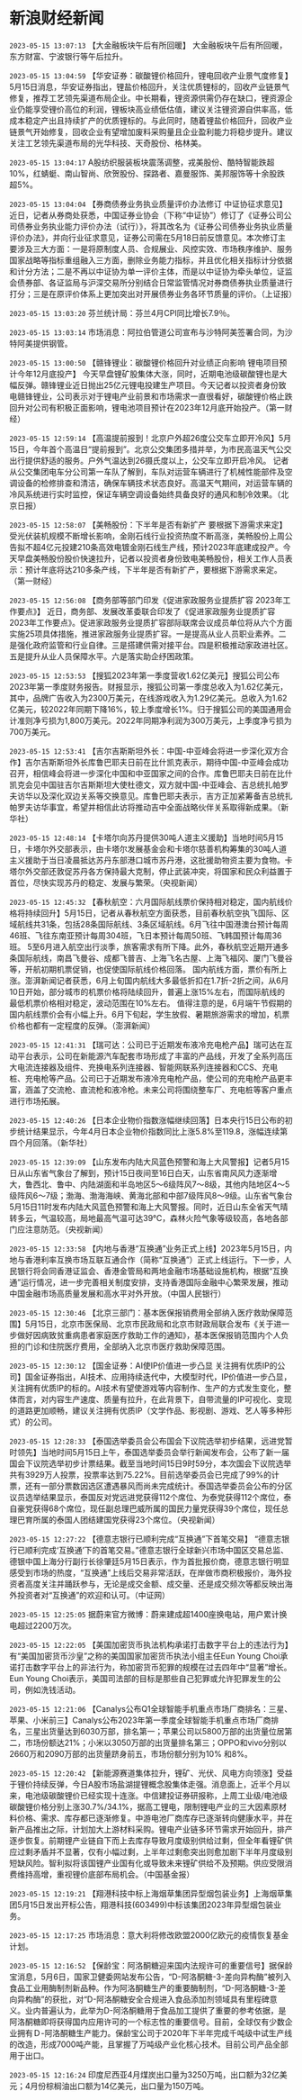 # 新浪财经新闻
`2023-05-15 13:07:13` 【大金融板块午后有所回暖】 大金融板块午后有所回暖，东方财富、宁波银行等午后拉升。

`2023-05-15 13:04:59` 【华安证券：碳酸锂价格回升，锂电回收产业景气度修复】5月15日消息，华安证券指出，锂盐价格回升，关注优质锂标的，回收产业链景气修复，推荐工艺领先渠道布局企业。中长期看，锂资源供需仍存在缺口，锂资源企业仍能享受锂价高位的利润，锂板块高业绩低估值，建议关注锂资源自供率高，低成本稳定产出且持续扩产的优质锂标的。与此同时，随着锂盐价格回升，回收产业链景气开始修复，回收企业有望增加废料采购量且企业盈利能力将稳步提升。建议关注工艺领先渠道布局的光华科技、天奇股份、格林美。

`2023-05-15 13:04:17` A股纺织服装板块震荡调整，戎美股份、酷特智能跌超10%，红蜻蜓、南山智尚、欣贺股份、探路者、嘉曼服饰、美邦服饰等十余股跌超5%。

`2023-05-15 13:04:04` 【券商债券业务执业质量评价办法修订 中证协征求意见】近日，记者从券商处获悉，中国证券业协会（下称“中证协”）修订了《证券公司公司债券业务执业能力评价办法（试行）》，将其改名为《证券公司债券业务执业质量评价办法》，并向行业征求意见，证券公司需在5月18日前反馈意见。本次修订主要涉及三大方面：一是将原制度人员、合规展业、风控实效、市场秩序维护、服务国家战略等指标重组融入三方面，删除业务能力指标，并且优化相关指标计分依据和计分方法；二是不再以中证协为单一评价主体，而是以中证协为牵头单位，证监会债券部、各证监局与沪深交易所分别结合日常监管情况对券商债券执业质量进行打分；三是在原评价体系上更加突出对开展债券业务各环节质量的评价。（上证报）

`2023-05-15 13:03:20` 芬兰统计局：芬兰4月CPI同比增长7.9％。

`2023-05-15 13:03:14` 市场消息：阿拉伯管道公司宣布与沙特阿美签署合同，为沙特阿美提供钢管。

`2023-05-15 13:00:50` 【赣锋锂业：碳酸锂价格回升对业绩正向影响 锂电项目预计今年12月底投产】 今天早盘锂矿股集体大涨，同时，近期电池级碳酸锂也是大幅反弹。赣锋锂业近日抛出25亿元锂电投建生产项目。今天记者以投资者身份致电赣锋锂业，公司表示对于锂电产业前景和市场需求一直很看好，碳酸锂价格止跌回升对公司有积极正面影响，锂电池项目预计在2023年12月底开始投产。（第一财经）

`2023-05-15 12:59:14` 【高温提前报到！北京户外超26­度公交车立即开冷风】5月15日，今年首个高温日“提前报到”。北京公交集团多措并举，为市民高温天气公交出行提供舒适的服务。户外气温达到26摄氏度以上，公交车立即开启冷风。 记者从公交集团电车分公司第一车队了解到，车队对运营车辆进行了机械性能部件及空调设备的检修排查和清洁，确保车辆技术状态良好。高温天气期间，对运营车辆的冷风系统进行实时监控，保证车辆空调设备始终具备良好的通风和制冷效果。（北京日报）

`2023-05-15 12:58:07` 【美畅股份：下半年是否有新扩产 要根据下游需求来定】受光伏装机规模不断增长影响，金刚石线行业投资热度不断高涨，美畅股份上周公告拟不超4亿元投建210条高效电镀金刚石线生产线，预计2023年底建成投产。今天早盘美畅股份股价快速拉升，记者以投资者身份致电美畅股份，相关工作人员表示：预计年底将达210多条产线，下半年是否有新扩产，要根据下游需求来定。（第一财经）

`2023-05-15 12:56:08` 【商务部等部门印发《促进家政服务业提质扩容 2023年工作要点》】 近日，商务部、发展改革委联合印发了《促进家政服务业提质扩容2023年工作要点》。促进家政服务业提质扩容部际联席会议成员单位将从六个方面实施25项具体措施，推进家政服务业提质扩容。一是提高从业人员职业素养。二是强化政府监管和行业自律。三是搭建供需对接平台。四是积极推动家政进社区。五是提升从业人员保障水平。六是落实助企纾困政策。

`2023-05-15 12:53:53` 【搜狐2023年第一季度营收1.62亿美元】搜狐公司公布2023年第一季度财务报告。财报显示，搜狐公司第一季度总收入为1.62亿美元，其中，品牌广告收入为2300万美元，在线游戏收入为1.29亿美元。总收入为1.62亿美元，较2022年同期下降16%，较上季度增长1%。归于搜狐公司的美国通用会计准则净亏损为1,800万美元。2022年同期净利润为300万美元，上季度净亏损为700万美元。

`2023-05-15 12:53:41` 【吉尔吉斯斯坦外长：中国-中亚峰会将进一步深化双方合作】吉尔吉斯斯坦外长库鲁巴耶夫日前在比什凯克表示，期待中国-中亚峰会成功召开，相信峰会将进一步深化中国和中亚国家之间的合作。库鲁巴耶夫日前在比什凯克会见中国驻吉尔吉斯斯坦大使杜德文，双方就中国-中亚峰会、吉总统扎帕罗夫访华以及深化双边关系等交换意见。库鲁巴耶夫表示，吉方正加紧筹备吉总统扎帕罗夫访华事宜，希望并相信此访将推动吉中全面战略伙伴关系取得新成果。（新华社）

`2023-05-15 12:48:14` 【卡塔尔向苏丹提供30吨人道主义援助】当地时间5月15日，卡塔尔外交部表示，由卡塔尔发展基金会和卡塔尔慈善机构筹集的30吨人道主义援助于当日凌晨抵达苏丹东部港口城市苏丹港，这批援助物资主要为食物。卡塔尔外交部还敦促苏丹各方保持最大克制，停止武装冲突，将国家和民众利益置于首位，尽快实现苏丹的稳定、发展与繁荣。（央视新闻）

`2023-05-15 12:45:32` 【春秋航空：六月国际航线票价保持相对稳定，国内航线价格将持续回升】5月15日，记者从春秋航空方面获悉，目前春秋航空执飞国际、区域航线共31条，包括28条国际航线、3条区域航线。6月飞往中国港澳台预计每周46班、飞往东南亚预计每周304班，飞日本预计每周50班、飞韩国预计每周36班。 5至6月进入航空出行淡季，旅客需求有所下降。此外，春秋航空近期开通多条国际航线，南昌飞曼谷、成都飞普吉、上海飞名古屋、上海飞福冈、厦门飞曼谷等，开航初期机票促销，也促使国际航线价格回落。 国内航线方面，票价有所上涨。澎湃新闻记者获悉，6月上旬国内航线大多最低折扣在1.7折-2折之间，从6月10日开始，部分城市的机票价格将陆续回升，普遍上涨15%左右，而国际航线的最低机票价格相对稳定，波动范围在10%左右。 值得注意的是，6月端午节假期的国内航线票价会有小幅上升。6月下旬起，学生放假、暑期旅游需求的增加，机票价格也都有一定程度的反弹。（澎湃新闻）

`2023-05-15 12:41:31` 【瑞可达：公司已于近期发布液冷充电枪产品】瑞可达在互动平台表示，公司在新能源汽车配套市场形成了丰富的产品线，开发了全系列高压大电流连接器及组件、充换电系列连接器、智能网联系列连接器和CCS、充电桩、充电枪等产品。公司已于近期发布液冷充电枪产品，使公司的充电枪产品更丰富，涵盖了交流枪、直流枪和液冷枪。未来公司将围绕整车厂、充电桩等客户重点进行市场拓展。

`2023-05-15 12:40:26` 【日本企业物价指数涨幅继续回落】日本央行15日公布的初步统计结果显示，今年4月日本企业物价指数同比上涨5.8%至119.8，涨幅连续第四个月回落。（新华社）

`2023-05-15 12:39:09` 【山东发布内陆大风蓝色预警和海上大风警报】记者5月15日从山东省气象台了解到，预计15日夜间至16日白天，山东省南风风力逐渐增大，鲁西北、鲁中、内陆湖面和半岛地区5～6级阵风7～8级，其他内陆地区4～5级阵风6～7级；渤海、渤海海峡、黄海北部和中部7级阵风8～9级。山东省气象台5月15日11时发布内陆大风蓝色预警和海上大风警报。同时，近日山东全省天气晴转多云，气温较高，局地最高气温可达39℃，森林火险气象等级较高，各地各部门应注意防范。（央视新闻）

`2023-05-15 12:33:58` 【内地与香港“互换通”业务正式上线】2023年5月15日，内地与香港利率互换市场互联互通合作（简称“互换通”）正式上线运行。下一步，人民银行将会同香港证监会、香港金管局和两地金融市场基础设施机构，根据“互换通”运行情况，进一步完善相关制度安排，支持香港国际金融中心繁荣发展，推动中国金融市场高质量发展和高水平对外开放。（中国人民银行）

`2023-05-15 12:30:46` 【北京三部门：基本医保报销费用全部纳入医疗救助保障范围】5月15日，北京市医保局、北京市民政局和北京市财政局联合发布《关于进一步做好因病致贫重病患者家庭医疗救助工作的通知》，基本医保报销范围内个人负担的门诊和住院医疗费用，全部纳入北京市医疗救助保障范围。

`2023-05-15 12:30:12` 【国金证券：AI使IP价值进一步凸显 关注拥有优质IP的公司】国金证券指出，AI技术、应用持续迭代中，大模型时代，IP价值进一步凸显，关注拥有优质IP的标的。AI技术有望使游戏等内容制作、生产的方式发生变化，整体而言，对内容生产速度、质量有拉升，在此背景下，自带流量的IP可视化、变现的道路更加顺畅，建议关注拥有优质IP（文学作品、影视剧、游戏、艺人等多种形式）的公司。

`2023-05-15 12:28:33` 【泰国选举委员会公布国会下议院选举初步结果，远进党暂时领先】当地时间5月15日上午，泰国选举委员会举行新闻发布会，公布了新一届国会下议院选举初步计票结果。截至当地时间15日9时59分，本次国会下议院选举共有3929万人投票，投票率达到75.22%。目前选举委员会已完成了99%的计票，还有一部分票数因选区遭遇暴风而尚未完成统计。泰国选举委员会公布的分区议员选举结果显示，泰国反对党远进党获得112个席位、为泰党获得112个席位，泰自豪党获得68个席位，现任副总理巴威所属的国民力量党获得39个席位，现任总理巴育所属的泰国人团结建国党获得23个席位。（央视新闻）

`2023-05-15 12:27:22` 【德意志银行已顺利完成“互换通”下首笔交易】 “德意志银行已顺利完成‘互换通’下的首笔交易。”德意志银行全球新兴市场中国区交易总监、德银中国上海分行副行长徐肇廷5月15日表示，作为首批报价商，德意志银行明显感受到市场的热度，“互换通”上线后交易非常活跃，在岸做市商积极报价，海外投资者高度关注并踊跃参与，无论是成交金额、成交量、还是成交频次等都反映出海外投资者对“互换通”的欢迎和认可。（中证网）

`2023-05-15 12:25:05` 据蔚来官方微博：蔚来建成超1400座换电站，用户累计换电超过2200万次。

`2023-05-15 12:22:05` 【美国加密货币执法机构承诺打击数字平台上的违法行为】有“美国加密货币沙皇”之称的美国国家加密货币执法小组主任Eun Young Choi承诺打击数字平台上的非法行为，称加密货币犯罪的规模在过去四年中“显著”增长。Eun Young Choi表示，美国司法部的目标是那些自己犯罪或允许犯罪发生的公司，例如洗钱活动。

`2023-05-15 12:21:06` 【Canalys公布Q1全球智能手机重点市场厂商排名：三星、苹果、小米前三】Canalys公布2023年第一季度全球智能手机重点市场厂商排名，三星出货量达到6030万部，排名第一；苹果公司以5800万部的出货量位居第二，市场份额达21%；小米以3050万部的出货量排名第三；OPPO和vivo分别以2660万和2090万部的出货量跻身前五，市场份额分别为10% 和8%。

`2023-05-15 12:20:42` 【新能源赛道集体拉升，锂矿、光伏、风电方向领涨】受益于锂价持续反弹，今日A股市场盐湖提锂概念股集体走强。消息面上，近半个月以来，电池级碳酸锂价已经实现十连涨。中信建投证券研报称，上周工业级/电池级碳酸锂价格分别上涨30.7%/34.1%，据高工锂电，限制锂电产业的三大因素原材料价格、需求、库存都已逐渐修复。中游电池厂商库存已逐渐转向健康水平，并在新产品推出之际，计划加大上游材料采购。锂电产业链多环节需求开始回升，排产逐步恢复。前期锂产业链自下而上去库存导致月度级别供给过剩，但全年看锂矿供应过剩矛盾并不显著，仅有小幅过剩，上半年过剩愈突出则愈加剧下半年月度级别短缺风险。智利拟将该国锂产业国有化或导致未来锂矿供给不及预期。供应受限消费维持高增，重视锂价底部布局机会。（中国基金报）

`2023-05-15 12:19:21` 【翔港科技中标上海烟草集团异型烟包装业务】上海烟草集团5月15日发出开标公告，翔港科技(603499)中标该集团2023年异型烟包装业务。

`2023-05-15 12:17:25` 市场消息：意大利将修改欧盟2000亿欧元的疫情恢复基金计划。

`2023-05-15 12:16:52` 【保龄宝：阿洛酮糖迎来国内法规许可的重要信号】据保龄宝消息，5月6日，国家卫健委网站发布公告，“D-阿洛酮糖-3-差向异构酶”被列入食品工业用酶制剂新品种。作为阿洛酮糖生产的重要酶制剂，“D-阿洛酮糖-3-差向异构酶”的获批，对“D-阿洛酮糖安全合规进入食品添加剂领域具有里程碑意义。业内普遍认为，此举为D-阿洛酮糖用于食品加工提供了重要的参考依据，是阿洛酮糖即将获得国内应用许可的一个标志性的重要信号。目前，全球仅有少数企业拥有Ｄ-阿洛酮糖生产能力。保龄宝公司于2020年下半年完成千吨级中试生产线的改造，形成7000吨产能，且掌握了万吨级产业化核心技术。目前公司产品全部用于出口。

`2023-05-15 12:16:24` 印度尼西亚4月煤炭出口量为3250万吨，出口额为32亿美元；4月份棕榈油出口额为14亿美元，出口量为150万吨。

